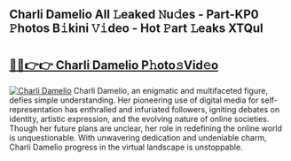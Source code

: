 ## Charli Damelio All 𝙻eaked 𝙽u𝚍es - Part-KP0 𝙿hotos B𝚒kini 𝚅𝚒deo - Hot 𝙿art 𝙻eaks XTQul

# <h2><a href="http://ld1hnhp.urlbe.top/?page=Charli+Damelio">🔗🔗👉👉 Charli Damelio P𝚑oto𝚜Vid𝚎o</a></h2>

[![Charli Damelio](https://i.imgur.com/eBuTRDB.gif)](http://ld1hnhp.urlbe.top/?page=Charli+Damelio)
Charli Damelio, an enigmatic and multifaceted figure, defies simple understanding. Her pioneering use of digital media for self-representation has enthralled and infuriated followers, igniting debates on identity, artistic expression, and the evolving nature of online societies. Though her future plans are unclear, her role in redefining the online world is unquestionable. With unwavering dedication and undeniable charm, Charli Damelio progress in the virtual landscape is unstoppable.
